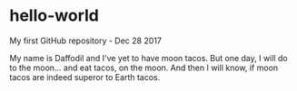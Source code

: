 # hello-world
My first GitHub repository - Dec 28 2017


My name is Daffodil and I've yet to have moon tacos.
But one day, I will do to the moon... and eat tacos, on the moon.
And then I will know, if moon tacos are indeed superor to Earth tacos.
